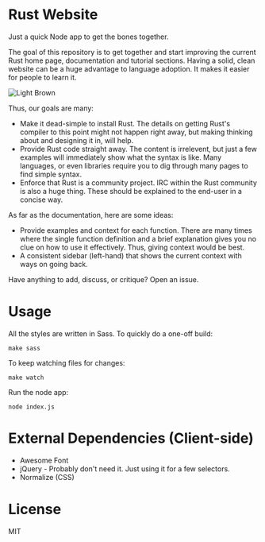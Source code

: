 # Rust Website

Just a quick Node app to get the bones together.

The goal of this repository is to get together and start improving the current Rust home page, documentation and tutorial sections. Having a solid, clean website can be a huge advantage to language adoption. It makes it easier for people to learn it.

![Light Brown](https://raw.github.com/TheHydroImpulse/rust-website/master/img/home-3.png)

Thus, our goals are many:

* Make it dead-simple to install Rust. The details on getting Rust's compiler to this point might not happen right away, but making thinking about and designing it in, will help.
* Provide Rust code straight away. The content is irrelevent, but just a few examples will immediately show what the syntax is like. Many languages, or even libraries require you to dig through many pages to find simple syntax.
* Enforce that Rust is a community project. IRC within the Rust community is also a huge thing. These should be explained to the end-user in a concise way.

As far as the documentation, here are some ideas:

* Provide examples and context for each function. There are many times where the single function definition and a brief explanation gives you no clue on how to use it effectively. Thus, giving context would be best.
* A consistent sidebar (left-hand) that shows the current context with ways on going back.

Have anything to add, discuss, or critique? Open an issue.

# Usage

All the styles are written in Sass. To quickly do a one-off build:

```
make sass
```

To keep watching files for changes:

```
make watch
```

Run the node app:

```
node index.js
```

# External Dependencies (Client-side)

* Awesome Font
* jQuery - Probably don't need it. Just using it for a few selectors.
* Normalize (CSS)

# License

MIT